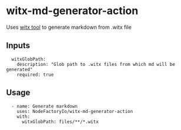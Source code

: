 # witx-md-generator-action

Uses [witx tool](https://github.com/NodeFactoryIo/WASI/tree/master/tools/witx) to generate markdown from .witx file

## Inputs

```
  witxGlobPath:
    description: "Glob path to .witx files from which md will be generated"
    required: true
```

## Usage
```
  - name: Generate markdown
    uses: NodeFactoryIo/witx-md-generator-action
    with:
      witxGlobPath: files/**/*.witx
```
